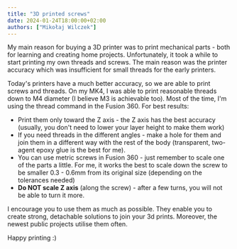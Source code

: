 ```yaml
---
title: "3D printed screws"
date: 2024-01-24T18:00:00+02:00
authors: ["Mikołaj Wilczek"]
---
```

My main reason for buying a 3D printer was to print mechanical parts - both for learning and creating home projects. 
Unfortunately, it took a while to start printing my own threads and screws. The main reason was the printer accuracy which was insufficient for small threads for the early printers.

Today's printers have a much better accuracy, so we are able to print screws and threads. On my MK4, I was able to print reasonable threads down to M4 diameter (I believe M3 is achievable too).
Most of the time, I'm using the thread command in the Fusion 360. 
For best results:
* Print them only toward the Z axis - the Z axis has the best accuracy (usually, you don't need to lower your layer height to make them work)
* If you need threads in the different angles - make a hole for them and join them in a different way with the rest of the body (transparent, two-agent epoxy glue is the best for me).
* You can use metric screws in Fusion 360 - just remember to scale one of the parts a little. For me, it works the best to scale down the screw to be smaller 0.3 - 0.6mm from its original size (depending on the tolerances needed)
* **Do NOT scale Z axis** (along the screw) - after a few turns, you will not be able to turn it more.

I encourage you to use them as much as possible. They enable you to create strong, detachable solutions to join your 3d prints. Moreover, the newest public projects utilise them often.

Happy printing :)
